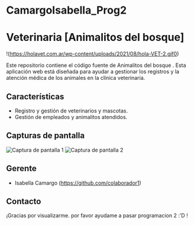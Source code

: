 # CamargoIsabella_Prog2
# Veterinaria [Animalitos del bosque]

!(https://holavet.com.ar/wp-content/uploads/2021/08/hola-VET-2.gif0)


Este repositorio contiene el código fuente de Animalitos del bosque . Esta aplicación web está diseñada para ayudar a gestionar los registros y la atención médica de los animales en la clínica veterinaria.

## Características

- Registro y gestión de veterinarios y mascotas.
- Gestión de empleados y animalitos atendidos.

## Capturas de pantalla

![Captura de pantalla 1](/screenshots/screenshot1.png)
![Captura de pantalla 2](/screenshots/screenshot2.png)


## Gerente

- Isabella Camargo (https://github.com/colaborador1)


## Contacto


¡Gracias por visualizarme. por favor ayudame a pasar programacion 2 :'D !
